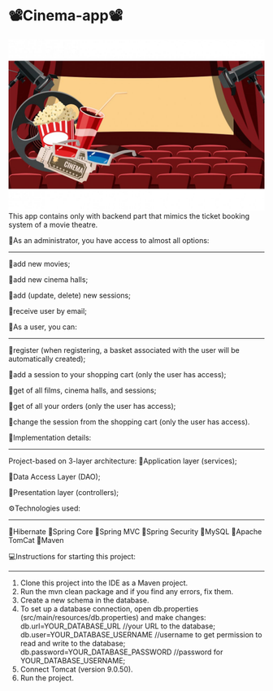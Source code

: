 # 📽️Cinema-app📽️
![img.png](img.png)
This app contains only with backend part that mimics the ticket booking system of a movie theatre.

👤As an administrator, you have access to almost all options:
_____________________________________________________________________________________________________
🔸add new movies;

🔸add new cinema halls;

🔸add (update, delete) new sessions;

🔸receive user by email;

👥As a user, you can:
_______________________________________________________________________________________________________
🔸register (when registering, a basket associated with the user will be automatically created);

🔸add a session to your shopping cart (only the user has access);

🔸get of all films, cinema halls, and sessions;

🔸get of all your orders (only the user has access);

🔸change the session from the shopping cart (only the user has access).

📎Implementation details:
_______________________________________________________________________________________________________
Project-based on 3-layer architecture:
🔸Application layer (services);

🔸Data Access Layer (DAO);

🔸Presentation layer (controllers);

⚙️Technologies used:
_______________________________________________________________________________________________________
🔸Hibernate
🔸Spring Core
🔸Spring MVC
🔸Spring Security
🔸MySQL
🔸Apache TomCat
🔸Maven

💻Instructions for starting this project:
___________________________________________________________________________________________________________
1. Clone this project into the IDE as a Maven project.
2. Run the mvn clean package and if you find any errors, fix them.
3. Create a new schema in the database.
4. To set up a database connection, open db.properties (src/main/resources/db.properties) and make changes:
   db.url=YOUR_DATABASE_URL //your URL to the database;
   db.user=YOUR_DATABASE_USERNAME //username to get permission to read and write to the database;
   db.password=YOUR_DATABASE_PASSWORD //password for YOUR_DATABASE_USERNAME;
5. Connect Tomcat (version 9.0.50).
6. Run the project.
